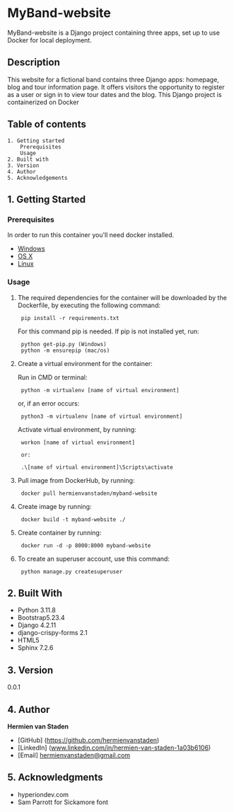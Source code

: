 # MyBand-website

MyBand-website is a Django project containing three apps, set up to use Docker for local deployment.

## Description

This website for a fictional band contains three Django apps: homepage, blog and tour information page.
It offers visitors the opportunity to register as a user or sign in to view tour dates and the blog.
This Django project is containerized on Docker

## Table of contents
    1. Getting started
        Prerequisites
        Usage
    2. Built with
    3. Version
    4. Author
    5. Acknowledgements

## 1. Getting Started

### Prerequisites

In order to run this container you'll need docker installed.

* [Windows](https://docs.docker.com/windows/started)
* [OS X](https://docs.docker.com/mac/started/)
* [Linux](https://docs.docker.com/linux/started/)

### Usage

1. The required dependencies for the container will be downloaded by the Dockerfile, 
    by executing the following command:

        pip install -r requirements.txt

    For this command pip is needed. If pip is not installed yet, run:

        python get-pip.py (Windows)
        python -m ensurepip (mac/os) 

2. Create a virtual environment for the container:

    Run in CMD or terminal:

        python -m virtualenv [name of virtual environment] 

    or, if an error occurs:

        python3 -m virtualenv [name of virtual environment]
    
    Activate virtual environment, by running:

        workon [name of virtual environment]

        or:

        .\[name of virtual environment]\Scripts\activate  

3. Pull image from DockerHub, by running:

        docker pull hermienvanstaden/myband-website

4. Create image by running:

        docker build -t myband-website ./

5. Create container by running:

        docker run -d -p 8000:8000 myband-website

6. To create an superuser account, use this command:

        python manage.py createsuperuser


## 2. Built With

* Python 3.11.8
* Bootstrap5.23.4
* Django 4.2.11
* django-crispy-forms 2.1
* HTML5
* Sphinx 7.2.6

## 3. Version

0.0.1

## 4. Author

**Hermien van Staden** 

* [GitHub] (https://github.com/hermienvanstaden)
* [LinkedIn] (www.linkedin.com/in/hermien-van-staden-1a03b6106)
* [Email] hermienvanstaden@gmail.com

## 5. Acknowledgments

* hyperiondev.com
* Sam Parrott for Sickamore font